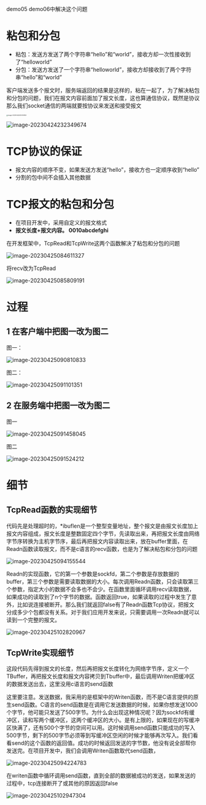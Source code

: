 demo05 demo06中解决这个问题

粘包和分包
===

- 粘包：发送方发送了两个字符串“hello”和“world”，接收方却一次性接收到了“helloworld”
- 分包：发送方发送了一个字符串“helloworld”，接收方却接收到了两个字符串“hello”和“world”

客户端发送多个报文时，服务端返回的结果是这样的，粘在一起了，为了解决粘包和分包的问题，我们在报文内容前面加了报文长度，这也算通信协议，既然是协议那么我们socket通信的两端就要按协议来发送和接受报文

<img src="images/image-20230424232300952.png" alt="image-20230424232300952" style="zoom:25%;" />

![image-20230424232349674](images/image-20230424232349674.png)

TCP协议的保证
===

- 报文内容的顺序不变，如果发送方发送“hello”，接收方也一定顺序收到“hello”
- 分割的包中间不会插入其他数据

TCP报文的粘包和分包
===

- 在项目开发中，采用自定义的报文格式
- **报文长度+报文内容。 0010abcdefghi**

在开发框架中，TcpRead和TcpWrite这两个函数解决了粘包和分包的问题

![image-20230425084611327](images/image-20230425084611327.png)

将recv改为TcpRead

![image-20230425085809191](images/image-20230425085809191.png)

过程
===

1 在客户端中把图一改为图二
---

图一：

![image-20230425090810833](images/image-20230425090810833.png)

图二：

![image-20230425091101351](images/image-20230425091101351.png)

2 在服务端中把图一改为图二
---

图一

![image-20230425091458045](images/image-20230425091458045.png)

图二

![image-20230425091524212](images/image-20230425091524212.png)

细节
===

TcpRead函数的实现细节
---

代码先是处理超时的，*ibuflen是一个整型变量地址，整个报文是由报文长度加上报文内容组成，报文长度是整数固定四个字节，先读取出来，再把报文长度由网络字节序转换为主机字节序，最后再把报文内容读取出来，放在buffer里面，在Readn函数读取报文，而不是c语言的recv函数，也是为了解决粘包和分包的问题

![image-20230425094155544](images/image-20230425094155544.png)

Readn的实现函数，它的第一个参数是sockfd，第二个参数是存放数据的buffer，第三个参数是需要读取数据的大小。每次调用Readn函数，只会读取第三个参数，指定大小的数据不会多也不会少。在函数里面循环调用recv读取数据，如果成功的读取到了n个字节的数据。函数返回true，如果读取的过程中发生了意外，比如说连接被断开。那么我们就返回false有了Readn函数Tcp协议，把报文分成多少个包都没有关系。对于我们应用开发来说，只需要调用一次Readn就可以读到一个完整的报文。

![image-20230425102820967](images/image-20230425102820967.png)



TcpWrite实现细节
---

这段代码先得到报文的长度，然后再把报文长度转化为网络字节序，定义一个TBuffer，再把报文长度和报文内容拷贝到Tbuffer中，最后调用Writen把缓冲区的数据发送出去，这里没用c语言的send函数

这里要注意。发送数据，我采用的是框架中的Writen函数，而不是C语言提供的原生send函数。C语言的send函数是在调用它发送数据的时候，如果你想发送1000个字节，他可能只发送了500字节。为什么会出现这种情况呢？因为sockfd有缓冲区，读和写两个缓冲区，这两个缓冲区的大小。是有上限的，如果现在的写缓冲区快满了，还有500个字节的空间可以用。这时候调用send函数只能成功的写入500字节，剩下的500字节必须等到写缓冲区空闲的时候才能够再次写入。我们看看send的这个函数的返回值。成功的时候返回发送的字节数，他没有说全部帮你发送完。在项目开发中，我们会调用Writen函数取代send函数，

![image-20230425094224783](images/image-20230425094224783.png)

在writen函数中循环调用send函数，直到全部的数据被成功的发送，如果发送的过程中，tcp连接断开了或其他的原因返回false

![image-20230425102947304](images/image-20230425102947304.png)